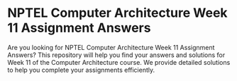 # NPTEL Computer Architecture Week 11 Assignment Answers

Are you looking for NPTEL Computer Architecture Week 11 Assignment Answers? This repository will help you find your answers and solutions for Week 11 of the Computer Architecture course. We provide detailed solutions to help you complete your assignments efficiently.